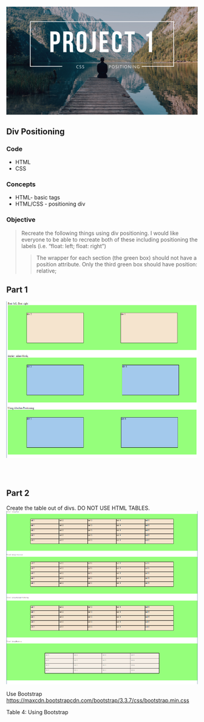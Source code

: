 ![alt text](./1.png)

## Div Positioning

### Code

- HTML
- CSS

### Concepts

- HTML- basic tags
- HTML/CSS - positioning div

### Objective

> Recreate the following things using div positioning.
> I would like everyone to be able to recreate both of these including positioning the labels (i.e. “float: left; float: right”)
>
> > The wrapper for each section (the green box) should not have a position attribute. Only the third green box should have position: relative;

## Part 1

![alt text](./p1.png)

<br>
<br>

## Part 2

Create the table out of divs. DO NOT USE HTML TABLES.
![alt text](./p2.png)

Use Bootstrap
https://maxcdn.bootstrapcdn.com/bootstrap/3.3.7/css/bootstrap.min.css

Table 4: Using Bootstrap
